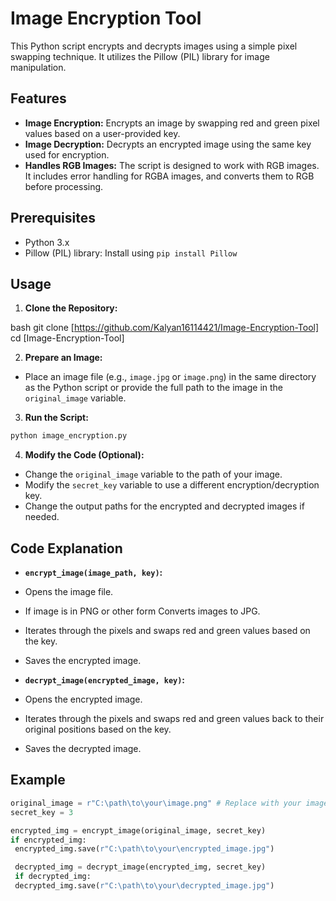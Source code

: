 # Image Encryption Tool

This Python script encrypts and decrypts images using a simple pixel swapping technique. It utilizes the Pillow (PIL) library for image manipulation.

## Features

* **Image Encryption:** Encrypts an image by swapping red and green pixel values based on a user-provided key.
* **Image Decryption:** Decrypts an encrypted image using the same key used for encryption.
* **Handles RGB Images:** The script is designed to work with RGB images. It includes error handling for RGBA images, and converts them to RGB before processing.

## Prerequisites

* Python 3.x
* Pillow (PIL) library: Install using `pip install Pillow`

## Usage

1. **Clone the Repository:**

 bash
 git clone [https://github.com/Kalyan16114421/Image-Encryption-Tool]
 cd [Image-Encryption-Tool]

2. **Prepare an Image:**

 * Place an image file (e.g., `image.jpg` or `image.png`) in the same directory as the Python script or provide the full path to the image in the `original_image` variable.

3. **Run the Script:**

 ```bash
 python image_encryption.py
 ```

4. **Modify the Code (Optional):**

 * Change the `original_image` variable to the path of your image.
 * Modify the `secret_key` variable to use a different encryption/decryption key.
 * Change the output paths for the encrypted and decrypted images if needed.

## Code Explanation

* **`encrypt_image(image_path, key)`:**
 * Opens the image file.
 * If image is in PNG or other form Converts images to JPG.
 * Iterates through the pixels and swaps red and green values based on the key.
 * Saves the encrypted image.

* **`decrypt_image(encrypted_image, key)`:**
 * Opens the encrypted image.
 * Iterates through the pixels and swaps red and green values back to their original positions based on the key.
 * Saves the decrypted image.

## Example
```python
original_image = r"C:\path\to\your\image.png" # Replace with your image path
secret_key = 3

encrypted_img = encrypt_image(original_image, secret_key)
if encrypted_img:
 encrypted_img.save(r"C:\path\to\your\encrypted_image.jpg")

 decrypted_img = decrypt_image(encrypted_img, secret_key)
 if decrypted_img:
 decrypted_img.save(r"C:\path\to\your\decrypted_image.jpg")




